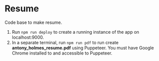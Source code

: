# Resume

Code base to make resume.

1. Run `npm run deploy` to create a running instance of the app on localhost:9000.
2. In a separate terminal, run `npm run pdf` to run create **antony_holmes_resume.pdf** using Puppeteer. You must have Google Chrome installed to and accessible to Puppeteer.
